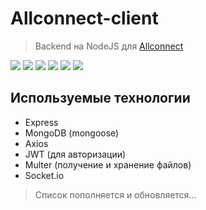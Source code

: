 # Allconnect-client
> Backend на NodeJS для [Allconnect](https://github.com/in7erval/allconnect.git)

<p align="left">
<img src="https://raster.shields.io/github/last-commit/in7erval/allconnect-server">
<img src="https://raster.shields.io/badge/made_by-in7erval-blue">
<img src="https://raster.shields.io/github/repo-size/in7erval/allconnect-server">
<a href="https://sonarcloud.io/summary/new_code?id=in7erval_allconnect-server"><img src="https://sonarcloud.io/api/project_badges/measure?project=in7erval_allconnect-server&metric=ncloc"></a>
<a href="https://sonarcloud.io/summary/new_code?id=in7erval_allconnect-server"><img src="https://sonarcloud.io/api/project_badges/measure?project=in7erval_allconnect-server&metric=reliability_rating"></a>
<a href="https://sonarcloud.io/summary/new_code?id=in7erval_allconnect-server"><img src="https://sonarcloud.io/api/project_badges/measure?project=in7erval_allconnect-server&metric=sqale_rating"></a>
</p>

## Используемые технологии

- Express
- MongoDB (mongoose)
- Axios
- JWT (для авторизации)
- Multer (получение и хранение файлов)
- Socket.io

> Список пополняется и обновляется...

